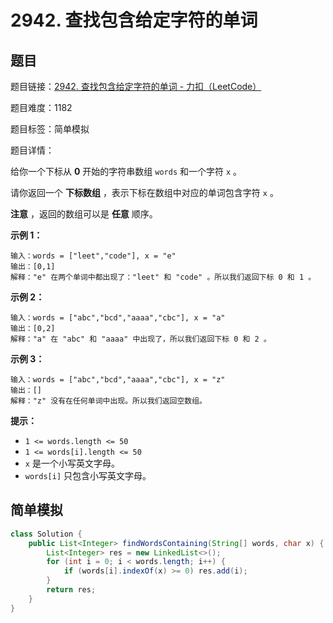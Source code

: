 # 2942. 查找包含给定字符的单词

## 题目

题目链接：[2942. 查找包含给定字符的单词 - 力扣（LeetCode）](https://leetcode.cn/problems/find-words-containing-character/description/)

题目难度：1182

题目标签：简单模拟

题目详情：

给你一个下标从 **0** 开始的字符串数组 `words` 和一个字符 `x` 。

请你返回一个 **下标数组** ，表示下标在数组中对应的单词包含字符 `x` 。

**注意** ，返回的数组可以是 **任意** 顺序。

**示例 1：**

```
输入：words = ["leet","code"], x = "e"
输出：[0,1]
解释："e" 在两个单词中都出现了："leet" 和 "code" 。所以我们返回下标 0 和 1 。
```

**示例 2：**

```
输入：words = ["abc","bcd","aaaa","cbc"], x = "a"
输出：[0,2]
解释："a" 在 "abc" 和 "aaaa" 中出现了，所以我们返回下标 0 和 2 。
```

**示例 3：**

```
输入：words = ["abc","bcd","aaaa","cbc"], x = "z"
输出：[]
解释："z" 没有在任何单词中出现。所以我们返回空数组。
```

**提示：**

- `1 <= words.length <= 50`
- `1 <= words[i].length <= 50`
- `x` 是一个小写英文字母。
- `words[i]` 只包含小写英文字母。



## 简单模拟

``` java
class Solution {
    public List<Integer> findWordsContaining(String[] words, char x) {
        List<Integer> res = new LinkedList<>();
        for (int i = 0; i < words.length; i++) {
            if (words[i].indexOf(x) >= 0) res.add(i);
        }
        return res;
    }
}
```